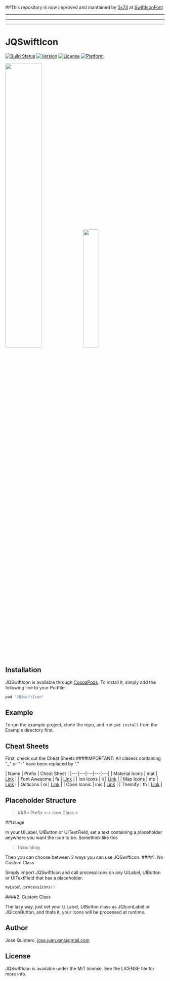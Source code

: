 ##This repository is now improved and mantained by [0x73](https://github.com/0x73) at [SwiftIconFont](https://github.com/0x73/SwiftIconFont)


---
---
---

# JQSwiftIcon

[![Build Status](https://travis-ci.org/josejuanqm/JQSwiftIcon.svg?branch=master)](https://travis-ci.org/josejuanqm/JQSwiftIcon)
[![Version](https://img.shields.io/cocoapods/v/JQSwiftIcon.svg?style=flat)](http://cocoapods.org/pods/JQSwiftIcon)
[![License](https://img.shields.io/cocoapods/l/JQSwiftIcon.svg?style=flat)](http://cocoapods.org/pods/JQSwiftIcon)
[![Platform](https://img.shields.io/cocoapods/p/JQSwiftIcon.svg?style=flat)](http://cocoapods.org/pods/JQSwiftIcon)


<img src="https://raw.githubusercontent.com/josejuanqm/JQSwiftIcon/master/CS/ib.png" width="48%">
<img src="https://raw.githubusercontent.com/josejuanqm/JQSwiftIcon/master/CS/iphone.png" width="31%">

## Installation

JQSwiftIcon is available through [CocoaPods](http://cocoapods.org). To install
it, simply add the following line to your Podfile:

```ruby
pod "JQSwiftIcon"
```

## Example

To run the example project, clone the repo, and run `pod install` from the Example directory first.

## Cheat Sheets
First, check out the Cheat Sheets
####IMPORTANT: All clasess containing "_" or "-" have been replaced by "."

| Name | Prefix | Cheat Sheet |
|---|---|---|---|---|
| Material Icons | mat | [Link](https://design.google.com/icons/) |
| Font Awesome | fa | [Link](http://fontawesome.io/cheatsheet/) |
| Ion Icons | ii | [Link](http://ionicons.com) |
| Map Icons | mp | [Link](http://map-icons.com) |
| Octicons | oi | [Link](https://octicons.github.com) |
| Open Iconic | inic | [Link](https://useiconic.com/open/) |
| Themify | th | [Link](http://themify.me/themify-icons) |

## Placeholder Structure
> ###< Prefix >:< Icon Class >

##Usage

In your UILabel, UIButton or UITextField, set a text containing a placeholder anywhere you want the icon to be. Somethink like this

> fa:building

Then you can choose between 2 ways you can use JQSwiftIcon.
####1. No Custom Class

Simply import JQSwiftIcon and call processIcons on any UILabel, UIButton or UITextField that has a placeholder.

```swift
myLabel.processIcons()
```
####2. Custom Class

The lazy way, just set your UILabel, UIButton class as JQIconLabel or JQIconButton, and thats it, your icons will be processed at runtime.

## Author

Jose Quintero, jose.juan.qm@gmail.com

## License

JQSwiftIcon is available under the MIT license. See the LICENSE file for more info.
